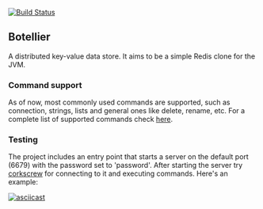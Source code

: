 [![Build Status](https://travis-ci.org/danielrs/botellier.svg?branch=master)](https://travis-ci.org/danielrs/botellier)

## Botellier

A distributed key-value data store. It aims to be a simple Redis clone for the JVM.

### Command support

As of now, most commonly used commands are supported, such as connection, strings, lists and general ones like delete,
rename, etc. For a complete list of supported commands check [here](https://github.com/danielrs/botellier/blob/master/src/main/kotlin/org/botellier/command/commands.kt).

### Testing

The project includes an entry point that starts a server on the default port (6679) with the
password set to 'password'. After starting the server try [corkscrew](https://github.com/danielrs/corkscrew) for
connecting to it and executing commands. Here's an example:

[![asciicast](https://asciinema.org/a/b5yhrwnsu8v4rkna08yoa3wre.png)](https://asciinema.org/a/b5yhrwnsu8v4rkna08yoa3wre)
